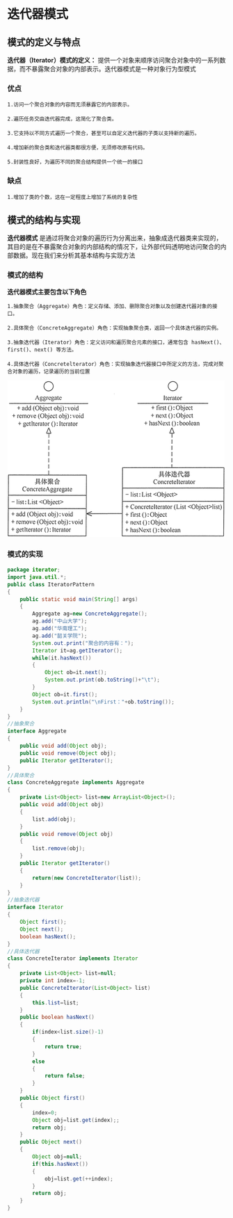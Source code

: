# 迭代器模式
## 模式的定义与特点
**迭代器（Iterator）模式的定义：** 提供一个对象来顺序访问聚合对象中的一系列数据，而不暴露聚合对象的内部表示。迭代器模式是一种对象行为型模式  
### 优点
    
    1.访问一个聚合对象的内容而无须暴露它的内部表示。
    
    2.遍历任务交由迭代器完成，这简化了聚合类。
    
    3.它支持以不同方式遍历一个聚合，甚至可以自定义迭代器的子类以支持新的遍历。
    
    4.增加新的聚合类和迭代器类都很方便，无须修改原有代码。
    
    5.封装性良好，为遍历不同的聚合结构提供一个统一的接口
### 缺点
    1.增加了类的个数，这在一定程度上增加了系统的复杂性
## 模式的结构与实现
**迭代器模式** 是通过将聚合对象的遍历行为分离出来，抽象成迭代器类来实现的，其目的是在不暴露聚合对象的内部结构的情况下，让外部代码透明地访问聚合的内部数据。现在我们来分析其基本结构与实现方法
### 模式的结构
**迭代器模式主要包含以下角色**  
    
    1.抽象聚合（Aggregate）角色：定义存储、添加、删除聚合对象以及创建迭代器对象的接口。
    
    2.具体聚合（ConcreteAggregate）角色：实现抽象聚合类，返回一个具体迭代器的实例。
    
    3.抽象迭代器（Iterator）角色：定义访问和遍历聚合元素的接口，通常包含 hasNext()、first()、next() 等方法。
    
    4.具体迭代器（Concretelterator）角色：实现抽象迭代器接口中所定义的方法，完成对聚合对象的遍历，记录遍历的当前位置
![迭代器模式结构图](image/迭代器模式/1.gif)
### 模式的实现
```java
package iterator;
import java.util.*;
public class IteratorPattern
{
    public static void main(String[] args)
    {
        Aggregate ag=new ConcreteAggregate(); 
        ag.add("中山大学"); 
        ag.add("华南理工"); 
        ag.add("韶关学院");
        System.out.print("聚合的内容有：");
        Iterator it=ag.getIterator(); 
        while(it.hasNext())
        { 
            Object ob=it.next(); 
            System.out.print(ob.toString()+"\t"); 
        }
        Object ob=it.first();
        System.out.println("\nFirst："+ob.toString());
    }
}
//抽象聚合
interface Aggregate
{ 
    public void add(Object obj); 
    public void remove(Object obj); 
    public Iterator getIterator(); 
}
//具体聚合
class ConcreteAggregate implements Aggregate
{ 
    private List<Object> list=new ArrayList<Object>(); 
    public void add(Object obj)
    { 
        list.add(obj); 
    }
    public void remove(Object obj)
    { 
        list.remove(obj); 
    }
    public Iterator getIterator()
    { 
        return(new ConcreteIterator(list)); 
    }     
}
//抽象迭代器
interface Iterator
{
    Object first();
    Object next();
    boolean hasNext();
}
//具体迭代器
class ConcreteIterator implements Iterator
{ 
    private List<Object> list=null; 
    private int index=-1; 
    public ConcreteIterator(List<Object> list)
    { 
        this.list=list; 
    } 
    public boolean hasNext()
    { 
        if(index<list.size()-1)
        { 
            return true;
        }
        else
        {
            return false;
        }
    }
    public Object first()
    {
        index=0;
        Object obj=list.get(index);;
        return obj;
    }
    public Object next()
    { 
        Object obj=null; 
        if(this.hasNext())
        { 
            obj=list.get(++index); 
        } 
        return obj; 
    }   
}
```
